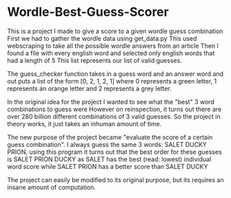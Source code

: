 # Wordle-Best-Guess-Scorer
This is a project I made to give a score to a given wordle guess combination 
First we had to gather the wordle data using get_data.py
This used webscraping to take all the possible wordle answers from an article
Then I found a file with every english word and selected only english words that had a length of 5
This list represents our list of valid guesses.

The guess_checker function takes in a guess word and an answer word and out puts a list of the form
[0, 2, 1, 2, 1] where 0 represents a green letter, 1 represents an orange letter and 2 represents a grey letter.

In the original idea for the project I wanted to see what the "best" 3 word combinations to guess were
However on reinspection, it turns out there are over 280 billion different combinations of 3 valid guesses.
So the project in theory works, it just takes an inhuman amount of time.

The new purpose of the project became "evaluate the score of a certain guess combination".
I always guess the same 3 words: SALET DUCKY PRION, using this program it turns out that the best order for these guesses is
SALET PRION DUCKY as SALET has the best (read: lowest) individual word score 
while SALET PRION has a better score than SALET DUCKY

The project can easily be modified to its original purpose, but its requires an insane amount of computation.
